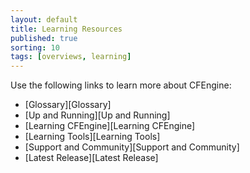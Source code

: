 ```yaml
---
layout: default
title: Learning Resources 
published: true
sorting: 10
tags: [overviews, learning]
---
```


Use the following links to learn more about CFEngine:

* [Glossary][Glossary]
* [Up and Running][Up and Running]
* [Learning CFEngine][Learning CFEngine]
* [Learning Tools][Learning Tools]
* [Support and Community][Support and Community]
* [Latest Release][Latest Release]
